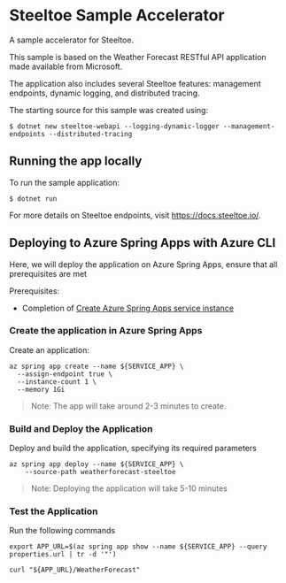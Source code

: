 # Steeltoe Sample Accelerator

A sample accelerator for Steeltoe.

This sample is based on the Weather Forecast RESTful API application made available from Microsoft.

The application also includes several Steeltoe features: management endpoints, dynamic logging, and distributed tracing.

The starting source for this sample was created using:
```
$ dotnet new steeltoe-webapi --logging-dynamic-logger --management-endpoints --distributed-tracing
```

## Running the app locally

To run the sample application:

```
$ dotnet run
```

For more details on Steeltoe endpoints, visit https://docs.steeltoe.io/.

## Deploying to Azure Spring Apps with Azure CLI

Here, we will deploy the application on Azure Spring Apps, ensure that all prerequisites are met

Prerequisites:

* Completion of [Create Azure Spring Apps service instance](https://github.com/Azure-Samples/acme-fitness-store/blob/Azure/README.md#create-azure-spring-apps-service-instance)

### Create the application in Azure Spring Apps

Create an application:

```shell
az spring app create --name ${SERVICE_APP} \
  --assign-endpoint true \
  --instance-count 1 \
  --memory 1Gi
```
> Note: The app will take around 2-3 minutes to create.

### Build and Deploy the Application

Deploy and build the application, specifying its required parameters

```shell
az spring app deploy --name ${SERVICE_APP} \
    --source-path weatherforecast-steeltoe 
```
> Note: Deploying the application will take 5-10 minutes

### Test the Application

Run the following commands

```shell
export APP_URL=$(az spring app show --name ${SERVICE_APP} --query properties.url | tr -d '"')

curl "${APP_URL}/WeatherForecast"
```
